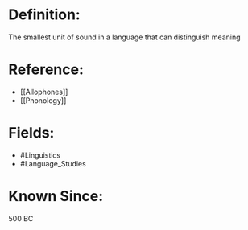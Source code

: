 

# Definition:
The smallest unit of sound in a language that can distinguish meaning

# Reference:
- [[Allophones]]
- [[Phonology]]

# Fields: 
- #Linguistics
- #Language_Studies

# Known Since:
500 BC

